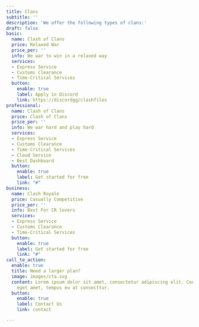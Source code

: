 ```yaml
---
title: Clans
subtitle: ''
description: 'We offer the following types of clans:'
draft: false
basic:
  name: Clash of Clans
  price: Relaxed War
  price_per: ''
  info: We war to win in a relaxed way
  services:
  - Express Service
  - Customs Clearance
  - Time-Critical Services
  button:
    enable: true
    label: Apply in Discord
    link: https://discordgg/clashfiles
professional:
  name: Clash of Clans
  price: Clash of Clans
  price_per: ''
  info: We war hard and play hard
  services:
  - Express Service
  - Customs Clearance
  - Time-Critical Services
  - Cloud Service
  - Best Dashboard
  button:
    enable: true
    label: Get started for free
    link: "#"
business:
  name: Clash Royale
  price: Casually Competitive
  price_per: ''
  info: Best For CR lovers
  services:
  - Express Service
  - Customs Clearance
  - Time-Critical Services
  button:
    enable: true
    label: Get started for free
    link: "#"
call_to_action:
  enable: true
  title: Need a larger plan?
  image: images/cta.svg
  content: Lorem ipsum dolor sit amet, consectetur adipiscing elit. Consequat tristique
    eget amet, tempus eu at consecttur.
  button:
    enable: true
    label: Contact Us
    link: contact

---
```

